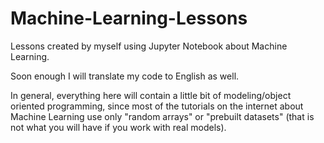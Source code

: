 # Machine-Learning-Lessons
Lessons created by myself using Jupyter Notebook about Machine Learning.

Soon enough I will translate my code to English as well.

In general, everything here will contain a little bit of modeling/object oriented programming, since most of the tutorials on the internet about Machine Learning use only "random arrays" or "prebuilt datasets" (that is not what you will have if you work with real models).
